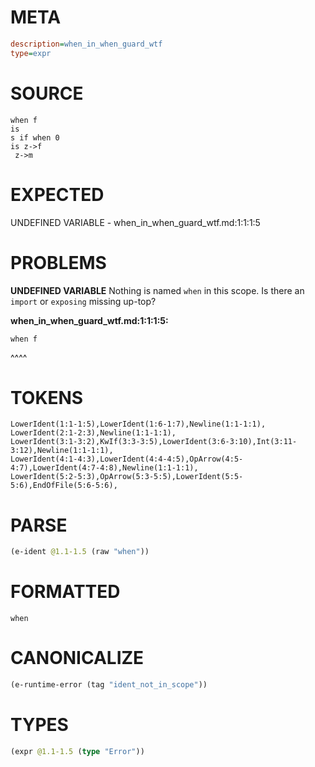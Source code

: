 # META
~~~ini
description=when_in_when_guard_wtf
type=expr
~~~
# SOURCE
~~~roc
when f
is
s if when 0
is z->f
 z->m
~~~
# EXPECTED
UNDEFINED VARIABLE - when_in_when_guard_wtf.md:1:1:1:5
# PROBLEMS
**UNDEFINED VARIABLE**
Nothing is named `when` in this scope.
Is there an `import` or `exposing` missing up-top?

**when_in_when_guard_wtf.md:1:1:1:5:**
```roc
when f
```
^^^^


# TOKENS
~~~zig
LowerIdent(1:1-1:5),LowerIdent(1:6-1:7),Newline(1:1-1:1),
LowerIdent(2:1-2:3),Newline(1:1-1:1),
LowerIdent(3:1-3:2),KwIf(3:3-3:5),LowerIdent(3:6-3:10),Int(3:11-3:12),Newline(1:1-1:1),
LowerIdent(4:1-4:3),LowerIdent(4:4-4:5),OpArrow(4:5-4:7),LowerIdent(4:7-4:8),Newline(1:1-1:1),
LowerIdent(5:2-5:3),OpArrow(5:3-5:5),LowerIdent(5:5-5:6),EndOfFile(5:6-5:6),
~~~
# PARSE
~~~clojure
(e-ident @1.1-1.5 (raw "when"))
~~~
# FORMATTED
~~~roc
when
~~~
# CANONICALIZE
~~~clojure
(e-runtime-error (tag "ident_not_in_scope"))
~~~
# TYPES
~~~clojure
(expr @1.1-1.5 (type "Error"))
~~~
